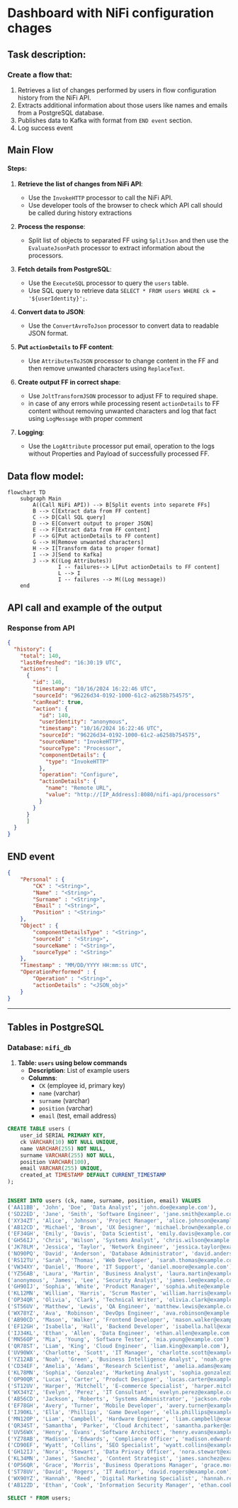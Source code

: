 # Dashboard with NiFi configuration chages

## Task description:

### Create a flow that:

1.  Retrieves a list of changes performed by users in flow configuration history from the NiFi API.
2.  Extracts additional information about those users like names and emails from a PostgreSQL database.
3.  Publishes data to Kafka with format from `END event` section.
4.  Log success event

## Main Flow

#### Steps:

1.  **Retrieve the list of changes from NiFi API**:
    
    - Use the `InvokeHTTP` processor to call the NiFi API.
    - Use developer tools of the browser to check which API call should be called during history extractions
2.  **Process the response**:
    
    - Split list of objects to separated FF using `SplitJson` and then use the `EvaluateJsonPath` processor to extract information about the processors.
3.  **Fetch details from PostgreSQL**:
    
    - Use the `ExecuteSQL` processor to query the `users` table.
    - Use SQL query to retrieve data `SELECT * FROM users WHERE ck = '${userIdentity}';`.
4.  **Convert data to JSON**:
    
    - Use the `ConvertAvroToJson` processor to convert data to readable JSON format.
5.  **Put `actionDetails` to FF content**:
    
    - Use `AttributesToJSON` processor to change content in the FF and then remove unwanted characters using `ReplaceText`.
6.  **Create output FF in correct shape**:
    
    - Use `JoltTransformJSON` processor to adjust FF to required shape.
    - in case of any errors while processing resent `actionDetails` to FF content without removing unwanted characters and log that fact using `LogMessage` with proper comment
7.  **Logging**:
    
    - Use the `LogAttribute` processor put email, operation to the logs without Properties and Payload of successfully processed FF.

## Data flow model:

```mermaid
flowchart TD
    subgraph Main
        A((Call NiFi API)) --> B[Split events into separete FFs]
        B --> C[Extract data from FF content]
        C --> D[Call SQL query]
        D --> E[Convert output to proper JSON]
        E --> F[Extract data from FF content]
        F --> G[Put actionDetails to FF content]
        G --> H[Remove unwanted characters]
        H --> I[Transform data to proper format]
        I --> J[Send to Kafka]
        J --> K((Log Attributes))
				I -- failures--> L[Put actionDetails to FF content]
				L --> I
				I -- failures --> M((Log message))
    end 

```

## API call and example of the output

### Response from API

```JSON
{
  "history": {
    "total": 140,
    "lastRefreshed": "16:30:19 UTC",
    "actions": [
      {
        "id": 140,
        "timestamp": "10/16/2024 16:22:46 UTC",
        "sourceId": "96226d34-0192-1000-61c2-a6258b754575",
        "canRead": true,
        "action": {
          "id": 140,
          "userIdentity": "anonymous",
          "timestamp": "10/16/2024 16:22:46 UTC",
          "sourceId": "96226d34-0192-1000-61c2-a6258b754575",
          "sourceName": "InvokeHTTP",
          "sourceType": "Processor",
          "componentDetails": {
            "type": "InvokeHTTP"
          },
          "operation": "Configure",
          "actionDetails": {
            "name": "Remote URL",
            "value": "http://[IP_Address]:8080/nifi-api/processors"
          }
        }
      }
      ]
  }
}
```

## END event

```JSON
{
    "Personal" : {
        "CK" : "<String>",
        "Name" : "<String>",
        "Surname" : "<String>",
        "Email" : "<String>",
        "Position" : "<String>"
    },
    "Object" : {
        "componentDetailsType" : "<String>",
        "sourceId" : "<String>",
        "sourceName" : "<String>",
        "sourceType" : "<String>"	
    },
    "Timestamp" : "MM/DD/YYYY HH:mm:ss UTC",
    "OperationPerformed" : {
        "Operation" : "<String>",
        "actionDetails" : "<JSON_obj>"
    }
}
```

***

## Tables in PostgreSQL

### Database: `nifi_db`

1.  **Table: `users` using below commands**
    - **Description**: List of example users
    - **Columns**:
        - `CK` (employee id, primary key)
        - `name` (varchar)
        - `surname` (varchar)
        - `position` (varchar)
        - `email` (test, email address)

```SQL
CREATE TABLE users (
    user_id SERIAL PRIMARY KEY,
    ck VARCHAR(10) NOT NULL UNIQUE,
    name VARCHAR(255) NOT NULL,
    surname VARCHAR(255) NOT NULL,
    position VARCHAR(100),
    email VARCHAR(255) UNIQUE,
    created_at TIMESTAMP DEFAULT CURRENT_TIMESTAMP
);


INSERT INTO users (ck, name, surname, position, email) VALUES
('AA11BB', 'John', 'Doe', 'Data Analyst', 'john.doe@example.com'),
('SD22ED', 'Jane', 'Smith', 'Software Engineer', 'jane.smith@example.com'),
('XY34ZT', 'Alice', 'Johnson', 'Project Manager', 'alice.johnson@example.com'),
('AB12CD', 'Michael', 'Brown', 'UX Designer', 'michael.brown@example.com'),
('EF34GH', 'Emily', 'Davis', 'Data Scientist', 'emily.davis@example.com'),
('GH56IJ', 'Chris', 'Wilson', 'Systems Analyst', 'chris.wilson@example.com'),
('JK78LM', 'Jessica', 'Taylor', 'Network Engineer', 'jessica.taylor@example.com'),
('NO90PQ', 'David', 'Anderson', 'Database Administrator', 'david.anderson@example.com'),
('RS12TU', 'Sarah', 'Thomas', 'Web Developer', 'sarah.thomas@example.com'),
('VW34XY', 'Daniel', 'Moore', 'IT Support', 'daniel.moore@example.com'),
('YZ56AB', 'Laura', 'Martin', 'Business Analyst', 'laura.martin@example.com'),
('anonymous', 'James', 'Lee', 'Security Analyst', 'james.lee@example.com'),
('GH90IJ', 'Sophia', 'White', 'Product Manager', 'sophia.white@example.com'),
('KL12MN', 'William', 'Harris', 'Scrum Master', 'william.harris@example.com'),
('OP34QR', 'Olivia', 'Clark', 'Technical Writer', 'olivia.clark@example.com'),
('ST56UV', 'Matthew', 'Lewis', 'QA Engineer', 'matthew.lewis@example.com'),
('WX78YZ', 'Ava', 'Robinson', 'DevOps Engineer', 'ava.robinson@example.com'),
('AB90CD', 'Mason', 'Walker', 'Frontend Developer', 'mason.walker@example.com'),
('EF12GH', 'Isabella', 'Hall', 'Backend Developer', 'isabella.hall@example.com'),
('IJ34KL', 'Ethan', 'Allen', 'Data Engineer', 'ethan.allen@example.com'),
('MN56OP', 'Mia', 'Young', 'Software Tester', 'mia.young@example.com'),
('QR78ST', 'Liam', 'King', 'Cloud Engineer', 'liam.king@example.com'),
('UV90WX', 'Charlotte', 'Scott', 'IT Manager', 'charlotte.scott@example.com'),
('YZ12AB', 'Noah', 'Green', 'Business Intelligence Analyst', 'noah.green@example.com'),
('CD34EF', 'Amelia', 'Adams', 'Research Scientist', 'amelia.adams@example.com'),
('KL78MN', 'Sophia', 'Gonzalez', 'Marketing Analyst', 'sophia.gonzalez@example.com'),
('OP90QR', 'Lucas', 'Carter', 'Product Designer', 'lucas.carter@example.com'),
('ST12UV', 'Harper', 'Mitchell', 'E-commerce Specialist', 'harper.mitchell@example.com'),
('WX34YZ', 'Evelyn', 'Perez', 'IT Consultant', 'evelyn.perez@example.com'),
('AB56CD', 'Jackson', 'Roberts', 'Systems Administrator', 'jackson.roberts@example.com'),
('EF78GH', 'Avery', 'Turner', 'Mobile Developer', 'avery.turner@example.com'),
('IJ90KL', 'Ella', 'Phillips', 'Game Developer', 'ella.phillips@example.com'),
('MN12OP', 'Liam', 'Campbell', 'Hardware Engineer', 'liam.campbell@example.com'),
('QR34ST', 'Samantha', 'Parker', 'Cloud Architect', 'samantha.parker@example.com'),
('UV56WX', 'Henry', 'Evans', 'Software Architect', 'henry.evans@example.com'),
('YZ78AB', 'Madison', 'Edwards', 'Compliance Officer', 'madison.edwards@example.com'),
('CD90EF', 'Wyatt', 'Collins', 'SEO Specialist', 'wyatt.collins@example.com'),
('GH12IJ', 'Nora', 'Stewart', 'Data Privacy Officer', 'nora.stewart@example.com'),
('KL34MN', 'James', 'Sanchez', 'Content Strategist', 'james.sanchez@example.com'),
('OP56QR', 'Grace', 'Morris', 'Business Operations Manager', 'grace.morris@example.com'),
('ST78UV', 'David', 'Rogers', 'IT Auditor', 'david.rogers@example.com'),
('WX90YZ', 'Hannah', 'Reed', 'Digital Marketing Specialist', 'hannah.reed@example.com'),
('AB12ZD', 'Ethan', 'Cook', 'Information Security Manager', 'ethan.cook@example.com');

SELECT * FROM users;
```
